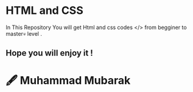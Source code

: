 # HTML and CSS 
In This Repository You will get Html and css codes </> from begginer to master💀 level .
## Hope you will enjoy it !

# 🖋 Muhammad Mubarak
